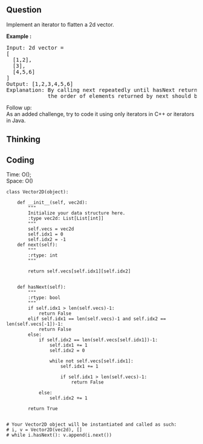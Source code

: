 ## Question
Implement an iterator to flatten a 2d vector.

**Example :**   
<pre>
Input: 2d vector =
[
  [1,2],
  [3],
  [4,5,6]
]
Output: [1,2,3,4,5,6]
Explanation: By calling next repeatedly until hasNext returns false, 
             the order of elements returned by next should be: [1,2,3,4,5,6].
</pre>

Follow up:<br>
As an added challenge, try to code it using only iterators in C++ or iterators in Java.

## Thinking


## Coding
Time: O(); <br>
Space: O()
```python3
class Vector2D(object):

    def __init__(self, vec2d):
        """
        Initialize your data structure here.
        :type vec2d: List[List[int]]
        """
        self.vecs = vec2d
        self.idx1 = 0
        self.idx2 = -1
    def next(self):
        """
        :rtype: int
        """
        
        return self.vecs[self.idx1][self.idx2]
        

    def hasNext(self):
        """
        :rtype: bool
        """
        if self.idx1 > len(self.vecs)-1:
            return False
        elif self.idx1 == len(self.vecs)-1 and self.idx2 == len(self.vecs[-1])-1:
            return False
        else:
            if self.idx2 == len(self.vecs[self.idx1])-1:
                self.idx1 += 1
                self.idx2 = 0

                while not self.vecs[self.idx1]:
                    self.idx1 += 1
                    
                    if self.idx1 > len(self.vecs)-1:
                        return False
                
            else:
                self.idx2 += 1

        return True
        
        
# Your Vector2D object will be instantiated and called as such:
# i, v = Vector2D(vec2d), []
# while i.hasNext(): v.append(i.next())
```

